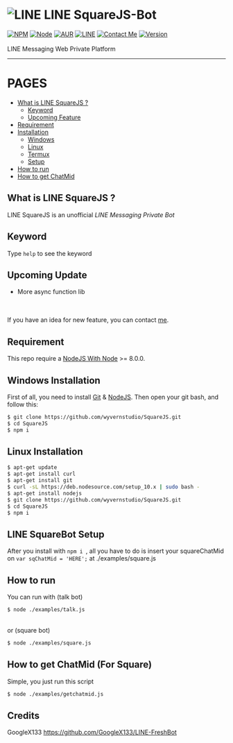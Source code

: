 # ![LINE](https://github.com/GoogleX133/LINE-WebChat/raw/master/public/images/small.png) LINE SquareJS-Bot
[![NPM](https://img.shields.io/badge/npm-%3E=%205.5.0-blue.svg)](https://nodejs.org/) [![Node](https://img.shields.io/badge/node-%3E=%208.0.0-brightgreen.svg)](https://nodejs.org/) [![AUR](https://img.shields.io/aur/license/yaourt.svg)](https://github.com/GoogleX133/LINE-FreshBot/blob/master/LICENSE) [![LINE](https://img.shields.io/badge/line-%207.18-brightgreen.svg)](http://line.me/) [![Contact Me](https://img.shields.io/badge/chat-on%20line-1bacbc.svg)](http://line.me/ti/p/MB6mnZWbu_) [![Version](https://img.shields.io/badge/beta-1.0-brightgreen.svg)](https://github.com/GoogleX133/LINE-FreshBot)<br><br>
LINE Messaging Web Private Platform

----

PAGES
=====

- [What is LINE SquareJS ?](#what-is-line-squarejs-)
    - [Keyword](#keyword)
    - [Upcoming Feature](#upcoming-update)
- [Requirement](#requirement)
- [Installation](#)
    - [Windows](#windows-installation)
    - [Linux](#linux-installation)
    - [Termux](#linux-installation)
    - [Setup](#line-squarebot-setup)
- [How to run](#how-to-run)
- [How to get ChatMid](#how-to-get-chatmid-for-square)


## What is LINE SquareJS ?

LINE SquareJS is an unofficial *LINE Messaging Private Bot*

## Keyword

Type `help` to see the keyword

## Upcoming Update

- More async function lib

<br><br>
If you have an idea for new feature, you can contact [me](https://line.me/ti/p/~@lmu8345a).

## Requirement

This repo require a [NodeJS With Node](https://nodejs.org/) >= 8.0.0.

## Windows Installation

First of all, you need to install [Git](https://git-scm.com/download/win) & [NodeJS](https://nodejs.org/). Then open your git bash, and follow this:<br>
```sh
$ git clone https://github.com/wyvernstudio/SquareJS.git
$ cd SquareJS
$ npm i
```

## Linux Installation

```sh
$ apt-get update
$ apt-get install curl
$ apt-get install git
$ curl -sL https://deb.nodesource.com/setup_10.x | sudo bash -
$ apt-get install nodejs
$ git clone https://github.com/wyvernstudio/SquareJS.git
$ cd SquareJS
$ npm i
```

## LINE SquareBot Setup

After you install with `npm i `, all you have to do is insert your squareChatMid on `var sqChatMid = 'HERE';` at ./examples/square.js

## How to run

You can run with (talk bot)<br>
```sh
$ node ./examples/talk.js
```
<br>or (square bot)<br>
```sh
$ node ./examples/square.js
```

## How to get ChatMid (For Square)

Simple, you just run this script<br>
```sh
$ node ./examples/getchatmid.js
```

## Credits

GoogleX133 https://github.com/GoogleX133/LINE-FreshBot
